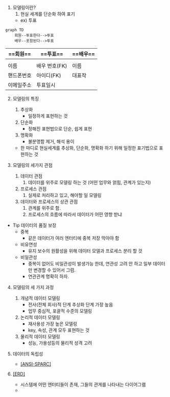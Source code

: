 
1) 모델링이란?
	1) 현실 세계를 단순화 하여 표기
	- ex) 투표

```mermaid
graph TD
	회원--투표한다-->투표
	배우--포함된다-->투표
```

| ==회원== | ==투표==    | ==배우== |
| ------ | --------- | ------ |
|        |           |        |
| 이름     | 배우 번호(FK) | 이름     |
| 핸드폰번호  | 아이디(FK)   | 대표작    |
| 이메일주소  | 투표일시      |        |

2) 모델링의 특징
	1) 추상화
		- 일정하게 표현하는 것
	2) 단순화
		- 정해진 표현법으로 단순, 쉽게 표현
	3) 명확화
		- 불분명함 제거, 해석 용이
	- 한 마디로 현실세계를 추상화, 단순화, 명확화 하기 위해 일정한 표기법으로 표현하는 것

3) 모델링의 세가지 관점
	1) 데이터 관점
		1) 데이터를 위주로 모델링 하는 것 (어떤 업무와 얽힘, 관계가 있는지)
	2) 프로세스 관점
		1) 실제로 처리하고 있고, 해야할 일 모델링
	3) 데이터와 프로세스의 상관 관점
		1) 관계를 위주로 함. 
		2) 프로세스의 흐름에 따라서 데이터가 어떤 영향 받냐

- Tip 데이터의 품질 보장
	- 중복
		- 같은 데이터가 여러 엔터티에 중복 저장 막아야 함
	- 비유연성
		- 유지 보수의 원활성을 위해 데이터 모델과 프로세스 분리 할 것
	- 비일관성
		- 중복이 없어도 비일관성이 발생가능 한데, 연관성 고려 안 하고 일부 데이터만 변경할 수 있어서 그럼.
		- 연관관계 명확히 하자.

4) 모델링의 세 가지 과정
	1) 개념적 데이터 모델링
		- 전사(전체 회사)적 단계 추상화 단계 가장 높음
		- 업무 중심적, 포괄적 수준의 모델링
	2) 논리적 데이터 모델링
		- 재사용성 가장 높은 모델링
		- key, 속성, 관계 모두 표현하는 것
	3) 물리적 데이터 모델링
		- 성능, 가용성등의 물리적 성격 고려

5) 데이터의 독립성
	- [[ANSI-SPARC]](images/ANSI-SPARC.md)

6) [[ERD]](images/ERD.md)
	- 시스템에 어떤 엔터티들이 존재, 그들의 관게를 나타내는 다이어그램
	- 




